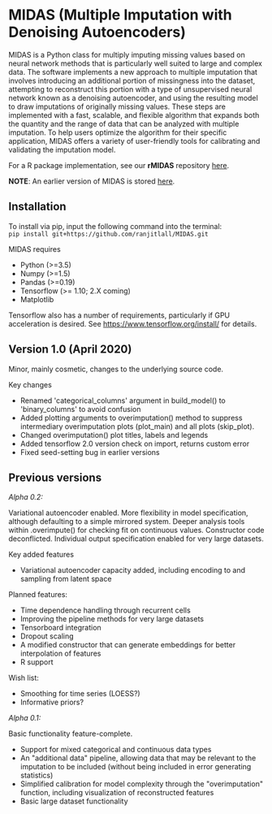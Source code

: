 # MIDAS (Multiple Imputation with Denoising Autoencoders)

MIDAS is a Python class for multiply imputing missing values based on neural network methods that is particularly well suited to large and complex data. The software implements a new approach to multiple imputation that involves introducing an additional portion of missingness into the dataset, attempting to reconstruct this portion with a type of unsupervised neural network known as a denoising autoencoder, and using the resulting model to draw imputations of originally missing values. These steps are implemented with a fast, scalable, and flexible algorithm that expands both the quantity and the range of data that can be analyzed with multiple imputation. To help users optimize the algorithm for their specific application, MIDAS offers a variety of user-friendly tools for calibrating and validating the imputation model.

For a R package implementation, see our **rMIDAS** repository [here](https://github.com/tsrobinson/rMIDAS).

**NOTE**: An earlier version of MIDAS is stored [here](https://github.com/Oracen/MIDAS).



Installation
------------

To install via pip, input the following command into the terminal:  
`pip install git+https://github.com/ranjitlall/MIDAS.git`


MIDAS requires
- Python (>=3.5)
- Numpy (>=1.5)
- Pandas (>=0.19)
- Tensorflow (>= 1.10; 2.X coming)
- Matplotlib

Tensorflow also has a number of requirements, particularly if GPU acceleration is desired. See https://www.tensorflow.org/install/ for details.

Version 1.0 (April 2020)
---------
Minor, mainly cosmetic, changes to the underlying source code.

Key changes
- Renamed 'categorical_columns' argument in build_model() to 'binary_columns' to avoid confusion
- Added plotting arguments to overimputation() method to suppress intermediary overimputation plots (plot_main) and all plots (skip_plot).
- Changed overimputation() plot titles, labels and legends
- Added tensorflow 2.0 version check on import, returns custom error
- Fixed seed-setting bug in earlier versions


Previous versions
-----------------

*Alpha 0.2:*

Variational autoencoder enabled. More flexibility in model specification, although defaulting to a simple mirrored system. Deeper analysis tools within .overimpute() for checking fit on continuous values. Constructor code deconflicted. Individual output specification enabled for very large datasets.

Key added features
- Variational autoencoder capacity added, including encoding to and sampling from latent space

Planned features:
- Time dependence handling through recurrent cells
- Improving the pipeline methods for very large datasets
- Tensorboard integration
- Dropout scaling
- A modified constructor that can generate embeddings for better interpolation of features
- R support

Wish list:
- Smoothing for time series (LOESS?)
- Informative priors?

*Alpha 0.1:*

Basic functionality feature-complete.
- Support for mixed categorical and continuous data types
- An "additional data" pipeline, allowing data that may be relevant to the imputation to be included (without being included in error generating statistics)
- Simplified calibration for model complexity through the "overimputation" function, including visualization of reconstructed features
- Basic large dataset functionality





